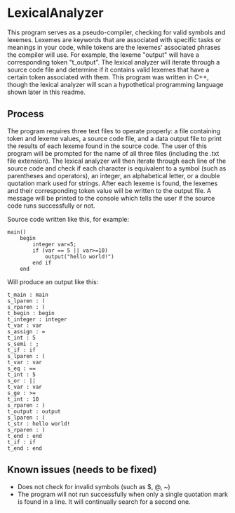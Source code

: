 # LexicalAnalyzer

This program serves as a pseudo-compiler, checking for valid symbols and lexemes. Lexemes are keywords that are associated with specific tasks or meanings in your code, while tokens are the lexemes' associated phrases the compiler will use. For example, the lexeme "output" will have a corresponding token "t_output". The lexical analyzer will iterate through a source code file and determine if it contains valid lexemes that have a certain token associated with them. This program was written in C++, though the lexical analyzer will scan a hypothetical programming language shown later in this readme.

## Process

The program requires three text files to operate properly: a file containing token and lexeme values, a source code file, and a data output file to print the results of each lexeme
found in the source code. The user of this program will be prompted for the name of all three files (including the .txt file extension). The lexical analyzer will then iterate 
through each line of the source code and check if each character is equivalent to a symbol (such as parentheses and operators), an integer, an alphabetical letter, or a double 
quotation mark used for strings. After each lexeme is found, the lexemes and their corresponding token value will be written to the output file. A message will be printed to the
console which tells the user if the source code runs successfully or not.

Source code written like this, for example:
```
main()
	begin
		integer var=5;
		if (var == 5 || var>=10)
			output("hello world!")
		end if
	end
  ```
  Will produce an output like this:
  ```
t_main : main
s_lparen : (
s_rparen : )
t_begin : begin
t_integer : integer
t_var : var
s_assign : =
t_int : 5
s_semi : ;
t_if : if
s_lparen : (
t_var : var
s_eq : ==
t_int : 5
s_or : ||
t_var : var
s_ge : >=
t_int : 10
s_rparen : )
t_output : output
s_lparen : (
t_str : hello world!
s_rparen : )
t_end : end
t_if : if
t_end : end
```

## Known issues (needs to be fixed)
- Does not check for invalid symbols (such as $, @, ~)
- The program will not run successfully when only a single quotation mark is found in a line. It will continually search for a second one.
